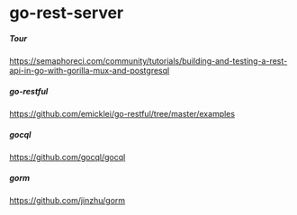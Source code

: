 go-rest-server
===

##### Tour
https://semaphoreci.com/community/tutorials/building-and-testing-a-rest-api-in-go-with-gorilla-mux-and-postgresql

##### go-restful

https://github.com/emicklei/go-restful/tree/master/examples

##### gocql

https://github.com/gocql/gocql

##### gorm

https://github.com/jinzhu/gorm
